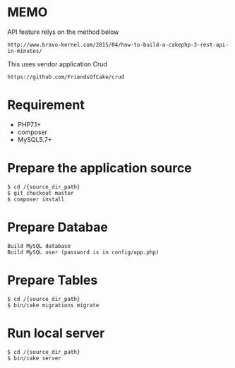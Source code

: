 # MEMO
API feature relys on the method below

    http://www.bravo-kernel.com/2015/04/how-to-build-a-cakephp-3-rest-api-in-minutes/

This uses vendor application Crud

    https://github.com/FriendsOfCake/crud

# Requirement

* PHP7.1+
* composer
* MySQL5.7+


# Prepare the application source

    $ cd /{source_dir_path}
    $ git checkout master
    $ composer install

# Prepare Databae

    Build MySQL database
    Build MySQL user (password is in config/app.php)

# Prepare Tables

    $ cd /{source_dir_path}
    $ bin/cake migrations migrate

# Run local server

    $ cd /{source_dir_path}
    $ bin/cake server
